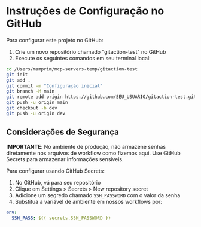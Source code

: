 # Instruções de Configuração no GitHub

Para configurar este projeto no GitHub:

1. Crie um novo repositório chamado "gitaction-test" no GitHub
2. Execute os seguintes comandos em seu terminal local:

```bash
cd /Users/mamprim/mcp-servers-temp/gitaction-test
git init
git add .
git commit -m "Configuração inicial"
git branch -M main
git remote add origin https://github.com/SEU_USUARIO/gitaction-test.git
git push -u origin main
git checkout -b dev
git push -u origin dev
```

## Considerações de Segurança

**IMPORTANTE**: No ambiente de produção, não armazene senhas diretamente nos arquivos de workflow como fizemos aqui. Use GitHub Secrets para armazenar informações sensíveis.

Para configurar usando GitHub Secrets:

1. No GitHub, vá para seu repositório
2. Clique em Settings > Secrets > New repository secret
3. Adicione um segredo chamado `SSH_PASSWORD` com o valor da senha
4. Substitua a variável de ambiente em nossos workflows por:

```yaml
env:
  SSH_PASS: ${{ secrets.SSH_PASSWORD }}
```
